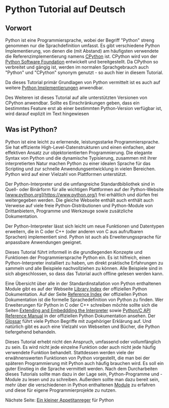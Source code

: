 # Python Tutorial auf Deutsch

## Vorwort
Python ist eine Programmiersprache, wobei der Begriff "Python" streng genommen nur die Sprachdefinition umfasst. Es gibt verschiedene Python Implementierung, von denen die (mit Abstand) am häufigsten verwendete die Referenzimplementierung namens [CPython](https://github.com/python/cpython) ist. CPython wird von der [Python Software Foundation](https://www.python.org/psf-landing/) entwickelt und bereitgestellt. Da CPython so verbreitet und gängig ist, werden im normalen Sprachgebrauch auch "Python" und "CPython" synonym genutzt - so auch hier in diesem Tutorial.

Da dieses Tutorial primär Grundlagen von Python vermittelt ist es auch auf weitere [Python Implementierungen](https://wiki.python.org/moin/PythonImplementations) anwendbar.

Des Weiteren ist dieses Tutorial auf alle unterstützten Versionen von CPython anwendbar. Sollte es Einschränkungen geben, dass ein bestimmtes Feature erst ab einer bestimmten Python-Version verfügbar ist, wird darauf explizit im Text hingewiesen

## Was ist Python?

Python ist eine leicht zu erlernende, leistungsstarke Programmiersprache. Sie hat effiziente High-Level-Datenstrukturen und einen einfachen, aber effektiven Ansatz zur objektorientierten Programmierung. Die elegante Syntax von Python und die dynamische Typisierung,
zusammen mit ihrer interpretierten Natur machen Python zu einer idealen Sprache für das Scripting und zur schnelle Anwendungsentwicklung in vielen Bereichen. Python wird auf einer Vielzahl von Plattformen unterstützt.

Der Python-Interpreter und die umfangreiche Standardbibliothek sind in Quell- oder Binärform für alle wichtigen Plattformen auf der Python-Website [www.python.org](https://www.python.org/) frei erhältlich und dürfen frei weitergegeben werden. Die gleiche Webseite enthält auch enthält auch Verweise auf viele freie Python-Distributionen und Python-Module von Drittanbietern, Programme und Werkzeuge sowie zusätzliche Dokumentation.

Der Python-Interpreter lässt sich leicht um neue Funktionen und Datentypen erweitern, die in C oder C++ (oder anderen von C aus aufrufbaren Sprachen) implementiert sind. Python ist auch als Erweiterungssprache für anpassbare Anwendungen geeignet.

Dieses Tutorial führt informell in die grundlegenden Konzepte und Funktionen der Programmiersprache Python ein. Es ist hilfreich, einen Python-Interpreter installiert zu haben, um direkt praktische Erfahrungen zu sammeln und alle Beispiele nachvollziehen zu können. Alle Beispiele sind in sich abgeschlossen, so dass das Tutorial auch offline gelesen werden kann.

Eine Übersicht über alle in der Standardinstallation von Python enthaltenen Module gibt es auf der Webseite [Library Index](https://docs.python.org/3/library/index.html#library-index) der offiziellen Python Dokumentation. Auf der Seite [Reference Index](https://docs.python.org/3/reference/index.html#reference-index) der offiziellen Python Dokumentation ist die formelle Sprachedefinition von Python zu finden. Wer Erweiterungen für Python in C oder C++ schreiben möchte sollte sich die Seiten [Extending and Embeddding the Interpreter](https://docs.python.org/3/extending/index.html#extending-index) sowie [Python/C API Reference Manual](https://docs.python.org/3/c-api/index.html#c-api-index) in der offiziellen Python Dokumentation ansehen. Der [Glossar](https://docs.python.org/3/glossary.html#glossary) führt viele Python Begriffe mit zugehöriger Erklärung auf. Und natürlich gibt es auch eine Vielzahl von Webseiten und Bücher, die Python tiefergehend behandeln.

Dieses Tutorial erhebt nicht den Anspruch, umfassend oder vollumfänglich zu sein. Es wird nicht jede einzelne Funktion oder auch nicht jede häufig verwendete Funktion behandelt. Stattdessen werden viele der erwähnenswerten Funktionen von Python vorgestellt, die man bei der späteren Programmierung mit Python auch häufig brauchen wird. Es soll ein guter Einstieg in die Sprache vermittelt werden. Nach dem Durcharbeiten dieses Tutorials sollte man dazu in der Lage sein, Python-Programme und -Module zu lesen und zu schreiben. Außerdem sollte man dazu bereit sein, mehr über die verschiedenen in Python enthaltenen [Module](https://docs.python.org/3/library/index.html#library-index) zu erfahren und diese für eigene Programmierprojekte zu nutzen.

Nächste Seite: [Ein kleiner Appetitanreger](appetite.md) für Python
